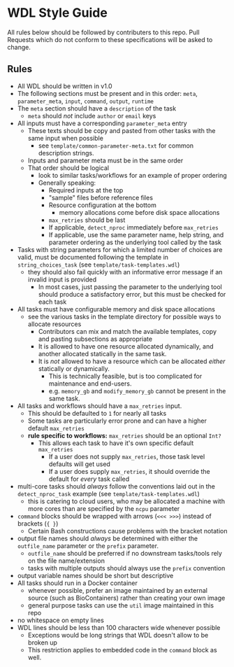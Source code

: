 # WDL Style Guide

All rules below should be followed by contributers to this repo. Pull Requests which do not conform to these specifications will be asked to change.

## Rules

- All WDL should be written in v1.0
- The following sections must be present and in this order: `meta`, `parameter_meta`, `input`, `command`, `output`, `runtime`
- The `meta` section should have a `description` of the task
  - `meta` should *not* include `author` or `email` keys
- All inputs must have a corresponding `parameter_meta` entry
  - These texts should be copy and pasted from other tasks with the same input when possible
    - see `template/common-parameter-meta.txt` for common description strings.
  - Inputs and parameter meta must be in the same order
  - That order should be logical
    - look to similar tasks/workflows for an example of proper ordering
    - Generally speaking:
      - Required inputs at the top
      - "sample" files before reference files
      - Resource configuration at the bottom
        - memory allocations come before disk space allocations
      - `max_retries` should be last
      - If applicable, `detect_nproc` immediately before `max_retries`
      - If applicable, use the same parameter name, help string, and parameter ordering as the underlying tool called by the task
- Tasks with string parameters for which a limited number of choices are valid, must be documented following the template in `string_choices_task` (see `template/task-templates.wdl`)
  - they should also fail quickly with an informative error message if an invalid input is provided
    - In most cases, just passing the parameter to the underlying tool should produce a satisfactory error, but this must be checked for each task
- All tasks must have configurable memory and disk space allocations
  - see the various tasks in the template directory for possible ways to allocate resources
    - Contributors can mix and match the available templates, copy and pasting subsections as appropriate
    - It is allowed to have one resource allocated dynamically, and another allocated statically in the same task.
    - It is *not* allowed to have a resource which can be allocated *either* statically or dynamically.
      - This is technically feasible, but is too complicated for maintenance and end-users.
      - e.g. `memory_gb` and `modify_memory_gb` cannot be present in the same task.
- All tasks and workflows should have a `max_retries` input.
  - This should be defaulted to `1` for nearly all tasks
  - Some tasks are particularly error prone and can have a higher default `max_retries`
  - **rule specific to workflows:** `max_retries` should be an optional `Int?`
    - This allows each task to have it's own specific default `max_retries`
      - If a user does not supply `max_retries`, those task level defaults will get used
      - If a user does supply `max_retries`, it should override the default for *every* task called
- multi-core tasks should *always* follow the conventions laid out in the `detect_nproc_task` example (see `template/task-templates.wdl`)
  - this is catering to cloud users, who may be allocated a machine with more cores than are specified by the `ncpu` parameter
- `command` blocks should be wrapped with arrows (`<<< >>>`) instead of brackets (`{ }`)
  - Certain Bash constructions cause problems with the bracket notation
- output file names should *always* be determined with either the `outfile_name` parameter or the `prefix` parameter.
  - `outfile_name` should be preferred if no downstream tasks/tools rely on the file name/extension
  - tasks with multiple outputs should always use the `prefix` convention
- output variable names should be short but descriptive
- All tasks should run in a Docker container
  - whenever possible, prefer an image maintained by an external source (such as BioContainers) rather than creating your own image
  - general purpose tasks can use the `util` image maintained in this repo
- no whitespace on empty lines
- WDL lines should be less than 100 characters wide whenever possible
  - Exceptions would be long strings that WDL doesn't allow to be broken up
  - This restriction applies to embedded code in the `command` block as well.
